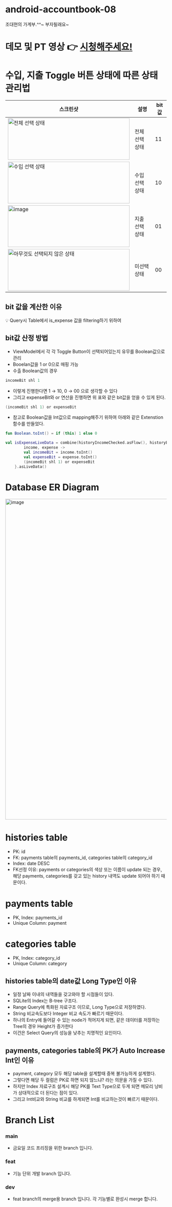 # android-accountbook-08
조대현의 가계부.^^~ 부자될래요~

# 데모 및 PT 영상 👉 [시청해주세요!](https://youtu.be/ilgce70zScA)

# 수입, 지출 Toggle 버튼 상태에 따른 상태 관리법
스크린샷 | 설명 | bit 값
-- | -- | --
<img width="380" height="130" alt="전체 선택 상태" src="https://user-images.githubusercontent.com/68371979/181859856-00ff0225-75d5-4e4d-a92a-c7e11b76c950.png"> | 전체 선택 상태 | 11
<img width="380" height="130" alt="수입 선택 상태" src="https://user-images.githubusercontent.com/68371979/181859848-f30a5d6c-18b1-4a0d-ab94-32196ea27d49.png"> | 수입 선택 상태 | 10
<img width="380" height="130" alt="image" src="https://user-images.githubusercontent.com/68371979/181861061-442e8e5a-6c57-4aeb-8abf-f53cfbbb1e74.png"> | 지출 선택 상태 | 01
<img width="380" height="130" alt="아무것도 선택되지 않은 상태" src="https://user-images.githubusercontent.com/68371979/181860328-1aa5656e-f404-47bc-89a2-1268e433d3cf.png"> | 미선택 상태 | 00

## bit 값을 계산한 이유

<aside>
💡 Query시 Table에서 is_expense 값을 filtering하기 위하여

</aside>

## bit값 산정 방법

- ViewModel에서 각 각 Toggle Button이 선택되어있는지 유무를 Boolean값으로 관리
- Booelan값을 1 or 0으로 매핑 가능
- 수출 Boolean값의 경우

```kotlin
incomeBit shl 1
```

- 이렇게 진행한다면 1 → 10, 0 → 00 으로 생각할 수 있다
- 그리고 expenseBit와 or 연산을 진행하면 위 표와 같은 bit값을 얻을 수 있게 된다.

```kotlin
(incomeBit shl 1) or expenseBit
```

- 참고로 Boolean값을 Int값으로 mapping해주기 위하여 아래와 같은 Extenstion함수를 만들었다.

```kotlin
fun Boolean.toInt() = if (this) 1 else 0
```

```kotlin
val isExpenseLiveData = combine(historyIncomeChecked.asFlow(), historyExpenseChecked.asFlow()){
        income, expense ->
        val incomeBit = income.toInt()
        val expenseBit = expense.toInt()
        (incomeBit shl 1) or expenseBit
    }.asLiveData()
```

# Database ER Diagram

<img width="1000" alt="image" src="https://user-images.githubusercontent.com/68371979/180950487-cc7cd753-ffd6-41f5-88ba-42dd2986333f.png">

# histories table
* PK: id
* FK: payments table의 payments_id, categories table의 category_id
* Index: date DESC
* FK선정 이유: payments or categories의 색상 또는 이름이 update 되는 경우, 해당 payments, categories를 갖고 있는 history 내역도 update 되어야 하기 때문이다.

# payments table
* PK, Index: payments_id
* Unique Column: payment 

# categories table
* PK, Index: category_id
* Unique Column: category 

## histories table의 date값 Long Type인 이유
* 일정 날짜 이내의 내역들을 갖고와야 할 시점들이 있다.
* SQLite의 Index는 B-tree 구조다.
* Range Query에 특화된 자료구조 이므로, Long Type으로 저장하였다.
* String 비교속도보다 Integer 비교 속도가 빠르기 때문이다.
* 하나의 Entry에 들어갈 수 있는 node가 적어지게 되면, 같은 데이터를 저장하는 Tree의 경우 Height가 증가한다
* 이건은 Select Query의 성능을 낮추는 치명적인 요인이다.

## payments, categories table의 PK가 Auto Increase Int인 이유
* payment, category 모두 해당 table을 설계할때 중복 불가능하게 설계했다.
* 그렇다면 해당 두 컬럼은 PK로 하면 되지 않느냐? 라는 의문을 가질 수 있다.
* 하지만 Index 자료구조 설계시 해당 PK를 Text Type으로 두게 되면 메모리 낭비가 상대적으로 더 된다는 점이 있다.
* 그리고 Int비교와 String 비교를 하게되면 Int를 비교하는것이 빠르기 때문이다.

# Branch List
### main
* 금요일 코드 프리징을 위한 branch 입니다.

### feat
* 기능 단위 개발 branch 입니다.

### dev
* feat branch의 merge용 branch 입니다. 각 기능별로 완성시 merge 합니다.
